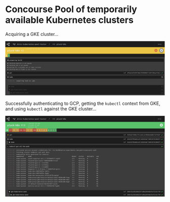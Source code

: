 # Concourse Pool of temporarily available Kubernetes clusters

Acquiring a GKE cluster...

![acquiring](sample-ci-acquiring.png)

Successfully authenticating to GCP, getting the `kubectl` context from GKE, and using `kubectl` against the GKE cluster...

![success](sample-ci-success.png)

